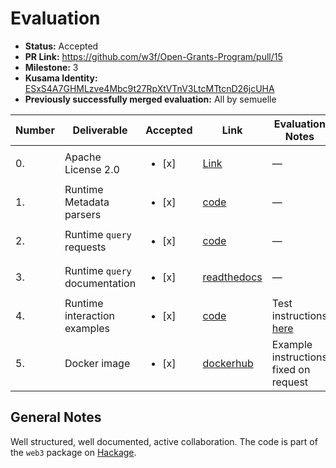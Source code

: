 # Evaluation

- **Status:** Accepted
- **PR Link:** https://github.com/w3f/Open-Grants-Program/pull/15
- **Milestone:** 3
- **Kusama Identity:** [ESxS4A7GHMLzve4Mbc9t27RpXtVTnV3LtcMTtcnD26jcUHA](https://polkascan.io/pre/kusama/account/ESxS4A7GHMLzve4Mbc9t27RpXtVTnV3LtcMTtcnD26jcUHA)
- **Previously successfully merged evaluation:** All by semuelle

| Number | Deliverable | Accepted | Link | Evaluation Notes |
| --- | --- | --- | --- | --- |
| 0. | Apache License 2.0 | <ul><li>[x] </li></ul> | [Link](https://github.com/airalab/hs-web3/blob/a6e726af2552e5fd2c02b8db07784f41fd939af5/LICENSE) | — |
| 1. | Runtime Metadata parsers | <ul><li>[x] </li></ul> | [code](https://github.com/airalab/hs-web3/tree/a6e726af2552e5fd2c02b8db07784f41fd939af5/packages/polkadot/src/Network/Polkadot/Metadata) | — |
| 2. | Runtime `query` requests | <ul><li>[x] </li></ul> | [code](https://github.com/airalab/hs-web3/blob/a6e726af2552e5fd2c02b8db07784f41fd939af5/packages/polkadot/src/Network/Polkadot/Query.hs) | — |
| 3. | Runtime `query` documentation | <ul><li>[x] </li></ul> | [readthedocs](https://hs-web3.readthedocs.io/en/latest/polkadot_storage.html) | — |
| 4. | Runtime interaction examples | <ul><li>[x] </li></ul> | [code](https://github.com/airalab/hs-web3/tree/a6e726af2552e5fd2c02b8db07784f41fd939af5/examples/polkadot) | Test instructions [here](https://hub.docker.com/r/akru/hs-web3) |
| 5. | Docker image | <ul><li>[x] </li></ul> | [dockerhub](https://hub.docker.com/r/akru/hs-web3) | Example instructions fixed on request |

## General Notes

Well structured, well documented, active collaboration. The code is part of the `web3` package on [Hackage](http://hackage.haskell.org/package/web3).
